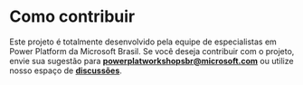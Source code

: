 # Como contribuir

Este projeto é totalmente desenvolvido pela equipe de especialistas em Power Platform da Microsoft Brasil. Se você deseja contribuir com o projeto, envie sua sugestão para **[powerplatworkshopsbr@microsoft.com](mailto:powerplatworkshopsbr@microsoft.com)** ou utilize nosso espaço de **[discussões](https://github.com/microsoft/powerplatformconnect/discussions)**.
